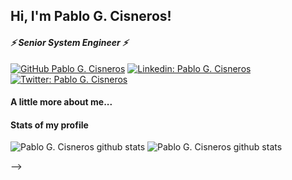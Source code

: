 <!--
### Hi there 👋

**ZioGuillo/zioguillo** is a ✨ _special_ ✨ repository because its `README.md` (this file) appears on your GitHub profile.

Here are some ideas to get you started:

- 🔭 I’m currently working on ...
- 🌱 I’m currently learning ...
- 👯 I’m looking to collaborate on ...
- 🤔 I’m looking for help with ...
- 💬 Ask me about ...
- 📫 How to reach me: ...
- 😄 Pronouns: ...
- ⚡ Fun fact: ...

-->

<h2> Hi, I'm Pablo G. Cisneros! <!-- <img src="https://media.giphy.com/media/3bc9YL28QWi3pYzi1p/giphy.gif" width="50"></h2> -->
<h4><em>⚡ Senior System Engineer ⚡</em></h4>

[![GitHub Pablo G. Cisneros](https://img.shields.io/badge/Platzi-Pablo_Cisneros-lemon?style=flat-square&logo=Platzi&logoColor=lemon&link=)](https://platzi.com/@zioguillo/)
[![Linkedin: Pablo G. Cisneros](https://img.shields.io/badge/Pablo_Cisneros-blue?style=flat-square&logo=Linkedin&logoColor=white&link=https://www.linkedin.com/in/pablogcisneros/)](https://www.linkedin.com/in/pablogcisneros/)
[![Twitter: Pablo G. Cisneros](https://img.shields.io/twitter/follow/Pablo_Cisneros?style=social)](https://twitter.com/zioguillo)


#### A little more about me...
<!--
```python
const Gerardo_Quiñonez = {
  pronouns: "he" | "him",
  skills: ['HTML', 'CSS', 'Javascript', 'React', 'Bootstrap', 'Styled Components', 'Git', 'Scrum'],
  personals_projects: {
                        CRUD_JS: "Create, Update, and Delete Records dynamically",
                        Proyecto_citas: "Appointment manager at Local Storage",
                        AppClima: "Check the weather from an API"
                      },
  working_on: {
                Rick_Morty: "Check the characters from https://rickandmortyapi.com/"
              },

 interests: "Get knowledge every day"

}
```
-->
#### Stats of my profile
![Pablo G. Cisneros github stats](https://github-readme-stats.vercel.app/api/top-langs/?username=zioguillo&theme=radical)
![Pablo G. Cisneros github stats](https://github-readme-stats.vercel.app/api?username=zioguillo&show_icons=true&theme=radical)

-->
